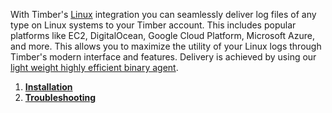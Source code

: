 With Timber's [Linux](https://www.linux.org/) integration you can seamlessly deliver log files of any type on Linux systems to your Timber account. This includes popular platforms like EC2, DigitalOcean, Google Cloud Platform, Microsoft Azure, and more. This allows you to maximize the utility of your Linux logs through Timber's modern interface and features. Delivery is achieved by using our [light weight highly efficient binary agent](/timber-for-platforms/other/agent).

1. [**Installation**](installation)
2. [**Troubleshooting**](troubleshooting)
